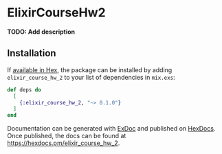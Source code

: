 # ElixirCourseHw2

**TODO: Add description**

## Installation

If [available in Hex](https://hex.pm/docs/publish), the package can be installed
by adding `elixir_course_hw_2` to your list of dependencies in `mix.exs`:

```elixir
def deps do
  [
    {:elixir_course_hw_2, "~> 0.1.0"}
  ]
end
```

Documentation can be generated with [ExDoc](https://github.com/elixir-lang/ex_doc)
and published on [HexDocs](https://hexdocs.pm). Once published, the docs can
be found at <https://hexdocs.pm/elixir_course_hw_2>.

